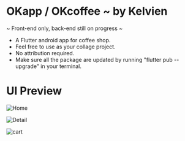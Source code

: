 # OKapp / OKcoffee ~ by Kelvien

~ Front-end only, back-end still on progress ~

- A Flutter android app for coffee shop.
- Feel free to use as your collage project.
- No attribution required.
- Make sure all the package are updated by running "flutter pub --upgrade" in your terminal.

# UI Preview

![Home](https://github.com/Kelvien416/OKcoffee/assets/171021068/11aa4666-1509-4303-9d1e-04cf64c1acb7)

![Detail](https://github.com/Kelvien416/OKcoffee/assets/171021068/2d58587e-ec6d-419d-9e12-4efa7bfc7bf9)

![cart](https://github.com/Kelvien416/OKcoffee/assets/171021068/3477f7db-746a-4055-b64e-9989dce62fc1)
